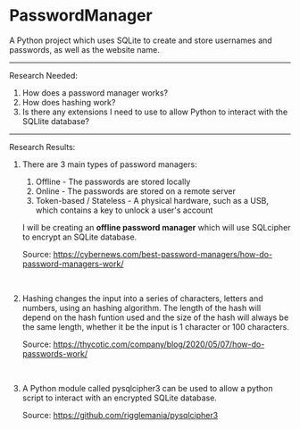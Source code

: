 # PasswordManager
<p>A Python project which uses SQLite to create and store usernames and passwords, as well as the website name.</p>

---
Research Needed:
1. How does a password manager works?
2. How does hashing work?
3. Is there any extensions I need to use to allow Python to interact with the SQLlite database?
---
Research Results:
1. There are 3 main types of password managers:
    1. Offline - The passwords are stored locally
    2. Online - The passwords are stored on a remote server
    3. Token-based / Stateless - A physical hardware, such as a USB, which contains a key to unlock a user's account
    
    <p>I will be creating an <b>offline password manager</b> which will use SQLcipher to encrypt an SQLite database.</p>
    <p>Source: <a href="https://cybernews.com/best-password-managers/how-do-password-managers-work/">https://cybernews.com/best-password-managers/how-do-password-managers-work/</a></p><br>

2. Hashing changes the input into a series of characters, letters and numbers, using an hashing algorithm. The length of the hash will depend on the hash funtion used and the size of the hash will always be the same length, whether it be the input is 1 character or 100 characters.<br>
    <p>Source: <a href="https://thycotic.com/company/blog/2020/05/07/how-do-passwords-work/">https://thycotic.com/company/blog/2020/05/07/how-do-passwords-work/</a></p><br>

3. A Python module called pysqlcipher3 can be used to allow a python script to interact with an encrypted SQLite database.<br>
    <p>Source: <a href="https://github.com/rigglemania/pysqlcipher3">https://github.com/rigglemania/pysqlcipher3</a></p><br>
